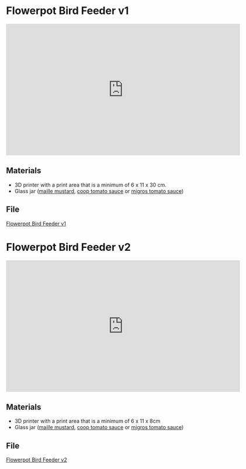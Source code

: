 # Flowerpot Bird Feeder v1

<iframe id="ytplayer" type="text/html" width="640" height="360"
  src="https://www.youtube.com/embed/nnGN2VoQitw?autoplay=0&origin=http://hammeshacks.com"
  frameborder="0" allowfullscreen></iframe>
  
## Materials

  * 3D printer with a print area that is a minimum of 6 x 11 x 30 cm.
  * Glass jar ([maille mustard](https://www.freundedesgeschmacks-shop.de/senf-saucen-gewuerze/senf/senf-nach-alter-art-628.html), [coop tomato sauce](https://www.coopathome.ch/en/supermarket/food-cupboard/pasta-warm-sauces/pesto-pasta-sauces/sugo-pelati/prix-garantie-strained-tomatoes/p/4044389) or [migros tomato sauce](https://produkte.migros.ch/longobardi-passata-di-pomodoro-153234000000))
  
## File

[Flowerpot Bird Feeder v1](flowerpotv1.stl)
 
# Flowerpot Bird Feeder v2

<iframe id="ytplayer" type="text/html" width="640" height="360"
  src="https://www.youtube.com/embed/Racq_GgJWaM?autoplay=0&origin=http://hammeshacks.com"
  frameborder="0" allowfullscreen></iframe>
  
## Materials

  * 3D printer with a print area that is a minimum of 6 x 11 x 8cm
  * Glass jar ([maille mustard](https://www.freundedesgeschmacks-shop.de/senf-saucen-gewuerze/senf/senf-nach-alter-art-628.html), [coop tomato sauce](https://www.coopathome.ch/en/supermarket/food-cupboard/pasta-warm-sauces/pesto-pasta-sauces/sugo-pelati/prix-garantie-strained-tomatoes/p/4044389) or [migros tomato sauce](https://produkte.migros.ch/longobardi-passata-di-pomodoro-153234000000))
  
## File

 [Flowerpot Bird Feeder v2](flowerpotv2.stl)
 
